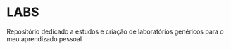 # LABS

Repositório dedicado a estudos e criação de laboratórios genéricos para o meu aprendizado pessoal
